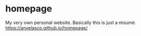 # homepage
My very own personal website. Basically this is just a résumé.
https://anvelasco.github.io/homepage/
